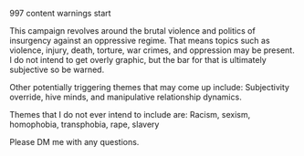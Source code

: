 997
content warnings
start

This campaign revolves around the brutal violence and politics of insurgency against an oppressive regime. That means topics such as violence, injury, death, torture, war crimes, and oppression may be present. I do not intend to get overly graphic, but the bar for that is ultimately subjective so be warned.

Other potentially triggering themes that may come up include: Subjectivity override, hive minds, and manipulative relationship dynamics.

Themes that I do not ever intend to include are: Racism, sexism, homophobia, transphobia, rape, slavery

Please DM me with any questions.